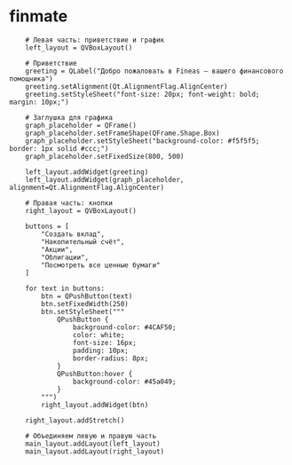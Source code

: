 # finmate

        # Левая часть: приветствие и график
        left_layout = QVBoxLayout()

        # Приветствие
        greeting = QLabel("Добро пожаловать в Fineas — вашего финансового помощника")
        greeting.setAlignment(Qt.AlignmentFlag.AlignCenter)
        greeting.setStyleSheet("font-size: 20px; font-weight: bold; margin: 10px;")

        # Заглушка для графика
        graph_placeholder = QFrame()
        graph_placeholder.setFrameShape(QFrame.Shape.Box)
        graph_placeholder.setStyleSheet("background-color: #f5f5f5; border: 1px solid #ccc;")
        graph_placeholder.setFixedSize(800, 500)

        left_layout.addWidget(greeting)
        left_layout.addWidget(graph_placeholder, alignment=Qt.AlignmentFlag.AlignCenter)

        # Правая часть: кнопки
        right_layout = QVBoxLayout()

        buttons = [
            "Создать вклад",
            "Накопительный счёт",
            "Акции",
            "Облигации",
            "Посмотреть все ценные бумаги"
        ]

        for text in buttons:
            btn = QPushButton(text)
            btn.setFixedWidth(250)
            btn.setStyleSheet("""
                QPushButton {
                    background-color: #4CAF50;
                    color: white;
                    font-size: 16px;
                    padding: 10px;
                    border-radius: 8px;
                }
                QPushButton:hover {
                    background-color: #45a049;
                }
            """)
            right_layout.addWidget(btn)

        right_layout.addStretch()

        # Объединяем левую и правую часть
        main_layout.addLayout(left_layout)
        main_layout.addLayout(right_layout)
